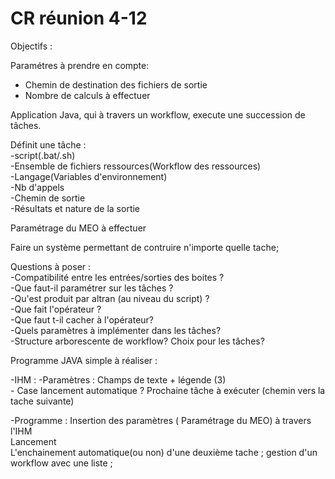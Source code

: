 # CR réunion 4-12

Objectifs :  

Paramétres à prendre en compte:  
- Chemin de destination des fichiers de sortie 
- Nombre de calculs à effectuer  

Application Java, qui à travers un workflow, execute une succession de tâches.

Définit une tâche :  
-script(.bat/.sh)  
-Ensemble de fichiers ressources(Workflow des ressources)  
-Langage(Variables d'environnement)  
-Nb d'appels  
-Chemin de sortie  
-Résultats et nature de la sortie  

Paramétrage du MEO à effectuer  


Faire un système permettant de contruire n'importe quelle tache;

Questions à poser :  
-Compatibilité entre les entrées/sorties des boites ?  
-Que faut-il paramétrer sur les tâches ?  
-Qu'est produit par altran (au niveau du script) ?  
-Que fait l'opérateur ?  
-Que faut t-il cacher à l'opérateur?  
-Quels paramètres à implémenter dans les tâches?  
-Structure arborescente de workflow? Choix pour les tâches?  

Programme JAVA simple à réaliser : 

-IHM : -Paramètres : Champs de texte + légende (3)  
	- Case lancement automatique ? Prochaine tâche à exécuter (chemin vers la tache suivante)

-Programme : Insertion des paramètres ( Paramétrage du MEO) à travers l'IHM  
	     Lancement  
	     L'enchainement automatique(ou non) d'une deuxième tache ; gestion d'un workflow avec une liste ;  